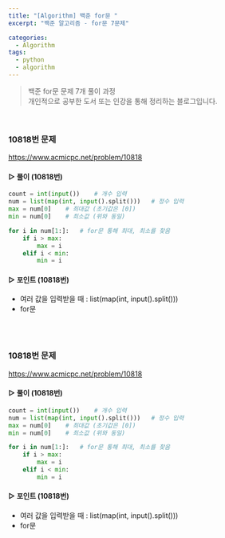 ```yaml
---
title: "[Algorithm] 백준 for문 "
excerpt: "백준 알고리즘 - for문 7문제"

categories:
  - Algorithm
tags:
  - python
  - algorithm
---
```


> 백준 for문 문제 7개 풀이 과정<br>
> 개인적으로 공부한 도서 또는 인강을 통해 정리하는 블로그입니다.

<br>

### 10818번 문제

<https://www.acmicpc.net/problem/10818>

#### ▷ 풀이 (10818번)

```python
count = int(input())	# 개수 입력
num = list(map(int, input().split()))	# 정수 입력 
max = num[0]	# 최대값 (초기값은 [0])
min = num[0]	# 최소값 (위와 동일)

for i in num[1:]:	# for문 통해 최대, 최소를 찾음
    if i > max:
        max = i
    elif i < min:
        min = i
```

#### ▷ 포인트 (10818번)
- 여러 값을 입력받을 때 : list(map(int, input().split()))
- for문

<br>
<br>

### 10818번 문제

<https://www.acmicpc.net/problem/10818>

#### ▷ 풀이 (10818번)

```python
count = int(input())	# 개수 입력
num = list(map(int, input().split()))	# 정수 입력 
max = num[0]	# 최대값 (초기값은 [0])
min = num[0]	# 최소값 (위와 동일)

for i in num[1:]:	# for문 통해 최대, 최소를 찾음
    if i > max:
        max = i
    elif i < min:
        min = i
```

#### ▷ 포인트 (10818번)
- 여러 값을 입력받을 때 : list(map(int, input().split()))
- for문

<br>
<br>





